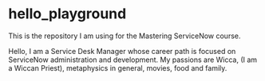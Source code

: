 # hello_playground
This is the repository I am using for the Mastering ServiceNow course. 

Hello,
I am a Service Desk Manager whose career path is focused on ServiceNow administration and 
development. My passions are Wicca, (I am a Wiccan Priest), metaphysics in general, movies,
food and family. 
